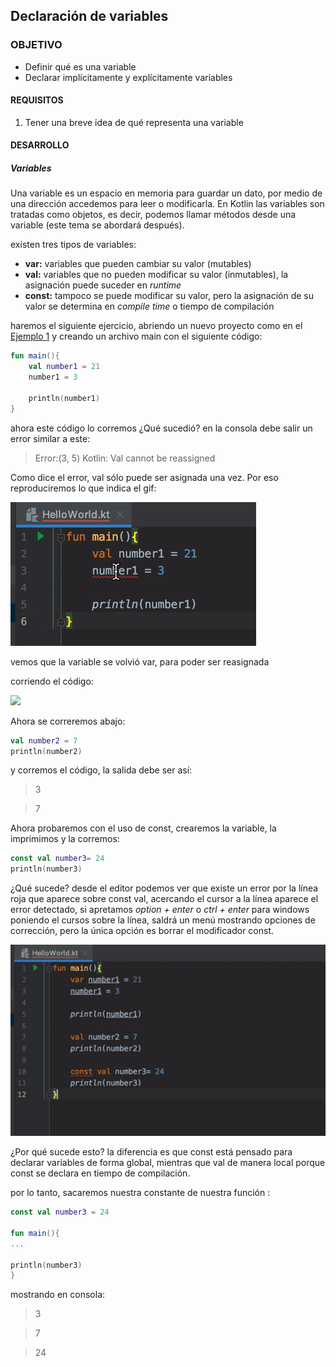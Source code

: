 ## Declaración de variables

### OBJETIVO

- Definir qué es una variable 
- Declarar implícitamente y explícitamente variables 

#### REQUISITOS

1. Tener una breve idea de qué representa una variable

#### DESARROLLO

##### Variables

Una variable es un espacio en memoria para guardar un dato, por medio de una dirección accedemos para leer o modificarla. En Kotlin las 
variables son tratadas como objetos, es decir, podemos llamar métodos desde una variable (este tema se abordará después).

existen tres tipos de variables:

* **var:** variables que pueden cambiar su valor (mutables)
* **val:** variables que no pueden modificar su valor (inmutables), la asignación puede suceder en *runtime*
* **const:** tampoco se puede modificar su valor, pero la asignación de su valor se determina en *compile time* o tiempo de compilación

haremos el siguiente ejercicio, abriendo un nuevo proyecto como en el [Ejemplo 1](../Ejemplo-01) y creando un archivo main con el siguiente código:

```kotlin
fun main(){
    val number1 = 21
    number1 = 3

    println(number1)
}
```

ahora este código lo corremos ¿Qué sucedió? en la consola debe salir un error similar a este: 

>Error:(3, 5) Kotlin: Val cannot be reassigned

Como dice el error, val sólo puede ser asignada una vez. Por eso reproduciremos lo que indica el gif: 

<img src="imgs/correct.gif"/>

vemos que la variable se volvió var, para poder ser reasignada


corriendo el código: 

<img src="imgs/01.png"/>


Ahora se correremos abajo: 

```kotlin
val number2 = 7
println(number2)
```

y corremos el código, la salida debe ser así: 

>3

>7


Ahora probaremos con el uso de const, crearemos la variable, la imprimimos y la corremos:

```kotlin
const val number3= 24
println(number3)
```

¿Qué sucede? desde el editor podemos ver que existe un error por la línea roja que aparece sobre const val, acercando el cursor a la línea 
aparece el error detectado, si apretamos *option + enter* o *ctrl + enter* para windows poniendo el cursos sobre la línea, saldrá un menú
mostrando opciones de corrección, pero la única opción es borrar el modificador const.

<img src="imgs/constvalcorrection.gif"/>

¿Por qué sucede esto? la diferencia es que const está pensado para declarar variables de forma global, mientras que val de manera local porque const se declara en tiempo de compilación.

por lo tanto, sacaremos nuestra constante de nuestra función :

```kotlin
const val number3 = 24

fun main(){
...

println(number3)
}
```

mostrando en consola: 

>3

>7

>24
